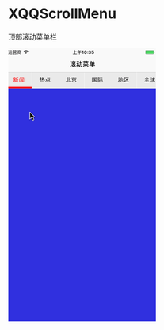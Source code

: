 # XQQScrollMenu
顶部滚动菜单栏


![image](https://github.com/xiaogehenjimo/XQQScrollMenu/blob/master/342111.gif)

